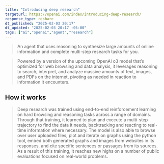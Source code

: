 ```yaml
---
title: "Introducing deep research"
targeturl: https://openai.com/index/introducing-deep-research/
response_type: reshare
dt_published: "2025-02-03 20:17"
dt_updated: "2025-02-03 20:17 -05:00"
tags: ["ai","openai","agent","research"]
---
```


> An agent that uses reasoning to synthesize large amounts of online information and complete multi-step research tasks for you. 

> Powered by a version of the upcoming OpenAI o3 model that’s optimized for web browsing and data analysis, it leverages reasoning to search, interpret, and analyze massive amounts of text, images, and PDFs on the internet, pivoting as needed in reaction to information it encounters.

## How it works

> Deep research was trained using end-to-end reinforcement learning on hard browsing and reasoning tasks across a range of domains. Through that training, it learned to plan and execute a multi-step trajectory to find the data it needs, backtracking and reacting to real-time information where necessary. The model is also able to browse over user uploaded files, plot and iterate on graphs using the python tool, embed both generated graphs and images from websites in its responses, and cite specific sentences or passages from its sources. As a result of this training, it reaches new highs on a number of public evaluations focused on real-world problems.